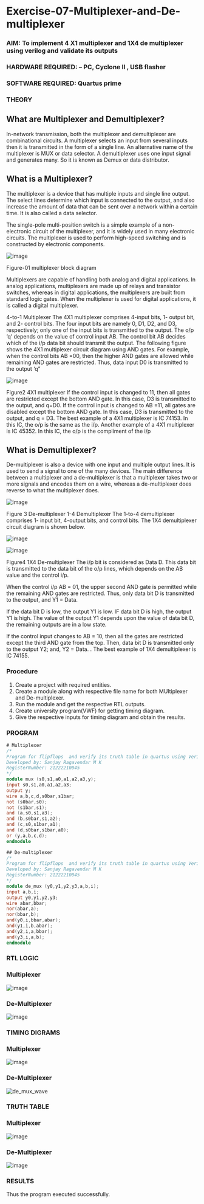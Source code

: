 # Exercise-07-Multiplexer-and-De-multiplexer
### AIM: To implement 4 X1 multiplexer and 1X4 de multiplexer using verilog and validate its outputs
### HARDWARE REQUIRED:  – PC, Cyclone II , USB flasher
### SOFTWARE REQUIRED:   Quartus prime
### THEORY 

## What are Multiplexer and Demultiplexer?
In-network transmission, both the multiplexer and demultiplexer are combinational circuits. A multiplexer selects an input from several inputs then it is transmitted in the form of a single line. An alternative name of the multiplexer is MUX or data selector. A demultiplexer uses one input signal and generates many. So it is known as Demux or data distributor.

## What is a Multiplexer?
The multiplexer is a device that has multiple inputs and single line output. The select lines determine which input is connected to the output, and also increase the amount of data that can be sent over a network within a certain time. It is also called a data selector.

The single-pole multi-position switch is a simple example of a non-electronic circuit of the multiplexer, and it is widely used in many electronic circuits. The multiplexer is used to perform high-speed switching and is constructed by electronic components.

![image](https://user-images.githubusercontent.com/36288975/170912485-73c395c7-23c0-4e78-a53d-a2f0d07d9662.png)
         
Figure-01 multiplexer block diagram 

Multiplexers are capable of handling both analog and digital applications. In analog applications, multiplexers are made up of relays and transistor switches, whereas in digital applications, the multiplexers are built from standard logic gates. When the multiplexer is used for digital applications, it is called a digital multiplexer.

4-to-1 Multiplexer
The 4X1 multiplexer comprises 4-input bits, 1- output bit, and 2- control bits. The four input bits are namely 0, D1, D2, and D3, respectively; only one of the input bits is transmitted to the output. The o/p ‘q’ depends on the value of control input AB. The control bit AB decides which of the i/p data bit should transmit the output. The following figure shows the 4X1 multiplexer circuit diagram using AND gates. For example, when the control bits AB =00, then the higher AND gates are allowed while remaining AND gates are restricted. Thus, data input D0 is transmitted to the output ‘q”


![image](https://user-images.githubusercontent.com/36288975/170912568-3598c60a-5035-41f3-b0c4-ccedba13aca5.png)


Figure2 4X1 multiplexer 
If the control input is changed to 11, then all gates are restricted except the bottom AND gate. In this case, D3 is transmitted to the output, and q=D0. If the control input is changed to AB =11, all gates are disabled except the bottom AND gate. In this case, D3 is transmitted to the output, and q = D3. The best example of a 4X1 multiplexer is IC 74153. In this IC, the o/p is the same as the i/p. Another example of a 4X1 multiplexer is IC 45352. In this IC, the o/p is the compliment of the i/p


## What is Demultiplexer?
De-multiplexer is also a device with one input and multiple output lines. It is used to send a signal to one of the many devices. The main difference between a multiplexer and a de-multiplexer is that a multiplexer takes two or more signals and encodes them on a wire, whereas a de-multiplexer does reverse to what the multiplexer does.

![image](https://user-images.githubusercontent.com/36288975/170912606-a30e4b74-1726-4430-b245-2c3c3d9c232d.png)

Figure 3 De-multiplexer 
1-4 Demultiplexer
The 1-to-4 demultiplexer comprises 1- input bit, 4-output bits, and control bits. The 1X4 demultiplexer circuit diagram is shown below.

![image](https://user-images.githubusercontent.com/36288975/170912683-00fb746a-1d45-4023-91d1-3a70b841073c.png)

![image](https://user-images.githubusercontent.com/36288975/170912741-7cbd52af-7e0d-4be3-b5c6-6fb9c4eca7c9.png)

Figure4 1X4 De-multiplexer 
The i/p bit is considered as Data D. This data bit is transmitted to the data bit of the o/p lines, which depends on the AB value and the control i/p.

When the control i/p AB = 01, the upper second AND gate is permitted while the remaining AND gates are restricted. Thus, only data bit D is transmitted to the output, and Y1 = Data.

If the data bit D is low, the output Y1 is low. IF data bit D is high, the output Y1 is high. The value of the output Y1 depends upon the value of data bit D, the remaining outputs are in a low state.

If the control input changes to AB = 10, then all the gates are restricted except the third AND gate from the top. Then, data bit D is transmitted only to the output Y2; and, Y2 = Data. . The best example of 1X4 demultiplexer is IC 74155.

 
 
### Procedure
1. Create a project with required entities.
2. Create a module along with respective file name for both MUltiplexer and De-multiplexer.
3. Run the module and get the respective RTL outputs.
4. Create university program(VWF) for getting timing diagram.
5. Give the respective inputs for timing diagram and obtain the results.

### PROGRAM 
```verilog
# Multiplexer
/*
Program for flipflops  and verify its truth table in quartus using Verilog programming.
Developed by: Sanjay Ragavendar M K 
RegisterNumber: 21222210045
*/
module mux (s0,s1,a0,a1,a2,a3,y);
input s0,s1,a0,a1,a2,a3;
output y;
wire a,b,c,d,s0bar,s1bar;
not (s0bar,s0);
not (s1bar,s1);
and (a,s0,s1,a3);
and (b,s0bar,s1,a2);
and (c,s0,s1bar,a1);
and (d,s0bar,s1bar,a0);
or (y,a,b,c,d);
endmodule
```
```verilog
## De-multiplexer
/*
Program for flipflops  and verify its truth table in quartus using Verilog programming.
Developed by: Sanjay Ragavendar M K 
RegisterNumber: 21222210045
*/
module de_mux (y0,y1,y2,y3,a,b,i);
input a,b,i;
output y0,y1,y2,y3;
wire abar,bbar;
nor(abar,a);
nor(bbar,b);
and(y0,i,bbar,abar);
and(y1,i,b,abar);
and(y2,i,a,bbar);
and(y3,i,a,b);
endmodule
```
### RTL LOGIC  
### Multiplexer
![image](https://github.com/Sanjay-2610/Exercise-07-Multiplexer-and-De--multiplexer/assets/91368803/27984fe7-ee42-411a-953f-230b034b0fed)

### De-Multiplexer
![image](https://github.com/Sanjay-2610/Exercise-07-Multiplexer-and-De--multiplexer/assets/91368803/56a9716f-5c2b-4745-95a6-3c17917fd4af)

### TIMING DIGRAMS  
### Multiplexer
![image](https://github.com/Sanjay-2610/Exercise-07-Multiplexer-and-De--multiplexer/assets/91368803/3ff08e89-f3f6-4a69-b1e4-00cd4fe9d12c)
### De-Multiplexer
![de_mux_wave](https://github.com/Sanjay-2610/Exercise-07-Multiplexer-and-De--multiplexer/assets/91368803/01936322-f956-422a-8490-347e283bd5a8)

### TRUTH TABLE 
### Multiplexer
![image](https://github.com/Sanjay-2610/Exercise-07-Multiplexer-and-De--multiplexer/assets/91368803/f01a7375-cf39-4c5c-8d3b-bc7810bd1469)
### De-Multiplexer
![image](https://github.com/Sanjay-2610/Exercise-07-Multiplexer-and-De--multiplexer/assets/91368803/96c74a40-dae9-4b34-bb84-4429d5a08ebe)




### RESULTS 
Thus the program executed successfully.
